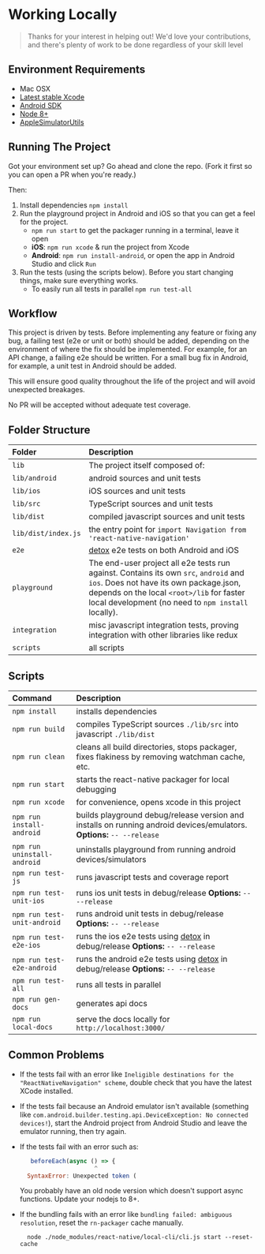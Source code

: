 # Working Locally

> Thanks for your interest in helping out! We'd love your contributions, and there's plenty of work to be done regardless of your skill level

## Environment Requirements

* Mac OSX
* [Latest stable Xcode](https://developer.apple.com/xcode/)
* [Android SDK](https://developer.android.com/studio/index.html)
* [Node 8+](https://nodejs.org/en/)
* [AppleSimulatorUtils](https://github.com/wix/AppleSimulatorUtils)

## Running The Project

Got your environment set up? Go ahead and clone the repo. \(Fork it first so you can open a PR when you're ready.\)

Then:

1. Install dependencies `npm install`
2. Run the playground project in Android and iOS so that you can get a feel for the project.
   * `npm run start` to get the packager running in a terminal, leave it open
   * **iOS**: `npm run xcode` & run the project from Xcode
   * **Android**: `npm run install-android`, or open the app in Android Studio and click `Run`
3. Run the tests \(using the scripts below\). Before you start changing things, make sure everything works.
   * To easily run all tests in parallel `npm run test-all`

## Workflow

This project is driven by tests. Before implementing any feature or fixing any bug, a failing test \(e2e or unit or both\) should be added, depending on the environment of where the fix should be implemented. For example, for an API change, a failing e2e should be written. For a small bug fix in Android, for example, a unit test in Android should be added.

This will ensure good quality throughout the life of the project and will avoid unexpected breakages.

No PR will be accepted without adequate test coverage.

## Folder Structure

| Folder | Description |
| :--- | :--- |
| `lib` | The project itself composed of: |
| `lib/android` | android sources and unit tests |
| `lib/ios` | iOS sources and unit tests |
| `lib/src` | TypeScript sources and unit tests |
| `lib/dist` | compiled javascript sources and unit tests |
| `lib/dist/index.js` | the entry point for `import Navigation from 'react-native-navigation'` |
| `e2e` | [detox](https://github.com/wix/detox) e2e tests on both Android and iOS |
| `playground` | The end-user project all e2e tests run against. Contains its own `src`, `android` and `ios`. Does not have its own package.json, depends on the local `<root>/lib` for faster local development \(no need to `npm install` locally\). |
| `integration` | misc javascript integration tests, proving integration with other libraries like redux |
| `scripts` | all scripts |

## Scripts

| Command | Description |
| :--- | :--- |
| `npm install` | installs dependencies |
| `npm run build` | compiles TypeScript sources `./lib/src` into javascript `./lib/dist` |
| `npm run clean` | cleans all build directories, stops packager, fixes flakiness by removing watchman cache, etc. |
| `npm run start` | starts the react-native packager for local debugging |
| `npm run xcode` | for convenience, opens xcode in this project |
| `npm run install-android` | builds playground debug/release version and installs on running android devices/emulators.   **Options:** `-- --release` |
| `npm run uninstall-android` | uninstalls playground from running android devices/simulators |
| `npm run test-js` | runs javascript tests and coverage report |
| `npm run test-unit-ios` | runs ios unit tests in debug/release   **Options:** `-- --release` |
| `npm run test-unit-android` | runs android unit tests in debug/release   **Options:** `-- --release` |
| `npm run test-e2e-ios` | runs the ios e2e tests using [detox](https://github.com/wix/detox) in debug/release   **Options:** `-- --release` |
| `npm run test-e2e-android` | runs the android e2e tests using [detox](https://github.com/wix/detox) in debug/release   **Options:** `-- --release` |
| `npm run test-all` | runs all tests in parallel |
| `npm run gen-docs` | generates api docs |
| `npm run local-docs` | serve the docs locally for `http://localhost:3000/` |

## Common Problems

* If the tests fail with an error like `Ineligible destinations for the "ReactNativeNavigation" scheme`, double check that you have the latest XCode installed.
* If the tests fail because an Android emulator isn't available \(something like `com.android.builder.testing.api.DeviceException: No connected devices!`\), start the Android project from Android Studio and leave the emulator running, then try again.
* If the tests fail with an error such as:

  ```javascript
     beforeEach(async () => {
                       ^
    SyntaxError: Unexpected token (
  ```

  You probably have an old node version which doesn't support async functions. Update your nodejs to 8+.

* If the bundling fails with an error like `bundling failed: ambiguous resolution`, reset the `rn-packager` cache manually.

  ```text
    node ./node_modules/react-native/local-cli/cli.js start --reset-cache
  ```

